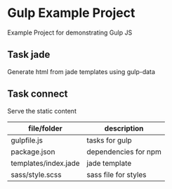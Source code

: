 Gulp Example Project
===========
Example Project for demonstrating Gulp JS

## Task jade
Generate html from jade templates using gulp-data

## Task connect
Serve the static content

file/folder| description
-------------|-------------
gulpfile.js | tasks for gulp   
package.json | dependencies for npm  
templates/index.jade| jade template 
sass/style.scss|sass file for styles
